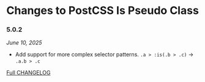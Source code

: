 # Changes to PostCSS Is Pseudo Class

### 5.0.2

_June 10, 2025_

- Add support for more complex selector patterns. `.a > :is(.b > .c)` -> `.a.b > .c`

[Full CHANGELOG](https://github.com/csstools/postcss-plugins/tree/main/plugins/postcss-is-pseudo-class/CHANGELOG.md)
